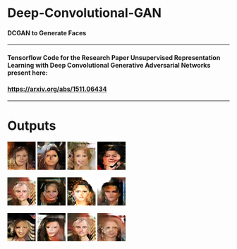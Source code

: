 # Deep-Convolutional-GAN
#### DCGAN to Generate Faces
***
#### Tensorflow Code for the Research Paper **Unsupervised Representation Learning with Deep Convolutional Generative Adversarial Networks present here**:

#### **https://arxiv.org/abs/1511.06434**
---
# Outputs
![](https://github.com/Shraeyas/Deep-Convolutional-GAN/raw/main/output/0_400_.png)
![](https://github.com/Shraeyas/Deep-Convolutional-GAN/blob/main/output/0_500_.png)
![](https://github.com/Shraeyas/Deep-Convolutional-GAN/raw/main/output/1_1400_.png)
![](https://github.com/Shraeyas/Deep-Convolutional-GAN/raw/main/output/1_300_.png)

![](https://github.com/Shraeyas/Deep-Convolutional-GAN/blob/main/output/5_100_.png)
![](https://github.com/Shraeyas/Deep-Convolutional-GAN/raw/main/output/1_800_.png)
![](https://github.com/Shraeyas/Deep-Convolutional-GAN/raw/main/output/2_2700_.png)
![](https://github.com/Shraeyas/Deep-Convolutional-GAN/blob/main/output/2_4900_.png)

![](https://github.com/Shraeyas/Deep-Convolutional-GAN/blob/main/output/2_800_.png)
![](https://github.com/Shraeyas/Deep-Convolutional-GAN/blob/main/output/4_6300_.png)
![](https://github.com/Shraeyas/Deep-Convolutional-GAN/blob/main/output/5_100_.png)
![](https://github.com/Shraeyas/Deep-Convolutional-GAN/blob/main/output/5_1500_.png)
